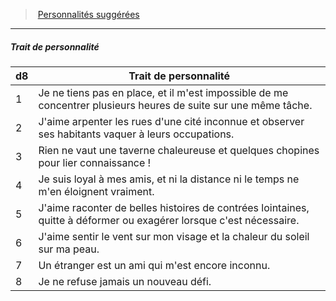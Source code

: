 ﻿---
!PersonalityTraitItem
Id: background_explorateur_hd.md#trait-de-personnalité
ParentLink: background_explorateur_hd.md#personnalités-suggérées
Name: Trait de personnalité
ParentName: Personnalités suggérées
NameLevel: 5
Attributes: {}
---
> [Personnalités suggérées](hd_background_explorateur_personnalites_suggerees.md)

---

##### Trait de personnalité

|d8|Trait de personnalité|
|---|---|
|1|Je ne tiens pas en place, et il m'est impossible de me concentrer plusieurs heures de suite sur une même tâche.|
|2|J'aime arpenter les rues d'une cité inconnue et observer ses habitants vaquer à leurs occupations.|
|3|Rien ne vaut une taverne chaleureuse et quelques chopines pour lier connaissance !|
|4|Je suis loyal à mes amis, et ni la distance ni le temps ne m'en éloignent vraiment.|
|5|J'aime raconter de belles histoires de contrées lointaines, quitte à déformer ou exagérer lorsque c'est nécessaire.|
|6|J'aime sentir le vent sur mon visage et la chaleur du soleil sur ma peau.|
|7|Un étranger est un ami qui m'est encore inconnu.|
|8|Je ne refuse jamais un nouveau défi.|

